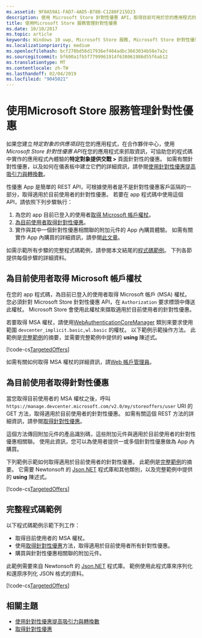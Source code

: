 ```yaml
---
ms.assetid: 9F0A59A1-FAD7-4AD5-B78B-C1280F215D23
description: 使用 Microsoft Store 針對性優惠 API，取得目前可用於您的應用程式的針對性優惠。
title: 使用Microsoft Store 服務管理針對性優惠
ms.date: 10/10/2017
ms.topic: article
keywords: Windows 10 uwp, Microsoft Store 服務, Microsoft Store 針對性優惠 API, 針對性優惠
ms.localizationpriority: medium
ms.openlocfilehash: bcf270bd56d17936ef404adbc3663034b58e7a2c
ms.sourcegitcommit: bf600a1fb5f7799961914f638061986d55f6ab12
ms.translationtype: MT
ms.contentlocale: zh-TW
ms.lasthandoff: 02/04/2019
ms.locfileid: "9045021"
---
```

# <a name="manage-targeted-offers-using-store-services"></a>使用Microsoft Store 服務管理針對性優惠

如果您建立*特定對象的供應項目*在您的應用程式，在合作夥伴中心，使用*Microsoft Store 針對性優惠 API*在您的應用程式來抓取資訊，可協助您的程式碼中實作的應用程式內體驗的**特定對象提供交戰 >** 頁面針對性的優惠。 如需有關針對性優惠，以及如何在儀表板中建立它們的詳細資訊，請參閱[使用針對性優惠提高吸引力與轉換數](../publish/use-targeted-offers-to-maximize-engagement-and-conversions.md)。

性優惠 App 是簡單的 REST API，可根據使用者是不是針對性優惠客戶區隔的一部分，取得適用於目前使用者的針對性優惠。 若要在 app 程式碼中使用這個 API，請依照下列步驟執行：

1.  為您的 app 目前已登入的使用者[取得 Microsoft 帳戶權杖](#obtain-a-microsoft-account-token)。
2.  [為目前使用者取得針對性優惠](#get-targeted-offers)。
3.  實作與其中一個針對性優惠相關聯的附加元件的 App 內購買體驗。 如需有關實作 App 內購買的詳細資訊，請參閱[此文章](enable-in-app-purchases-of-apps-and-add-ons.md)。

如需示範所有步驟的完整程式碼範例，請參閱本文結尾的[程式碼範例](#code-example)。 下列各節提供每個步驟的詳細資料。

<span id="obtain-a-microsoft-account-token" />

## <a name="get-a-microsoft-account-token-for-the-current-user"></a>為目前使用者取得 Microsoft 帳戶權杖

在您的 app 程式碼，為目前已登入的使用者取得 Microsoft 帳戶 (MSA) 權杖。 您必須針對 Microsoft Store 針對性優惠 API，在 ```Authorization``` 要求標頭中傳送此權杖。 Microsoft Store 會使用此權杖來擷取適用於目前使用者的針對性優惠。

若要取得 MSA 權杖，請使用[WebAuthenticationCoreManager](https://docs.microsoft.com/uwp/api/windows.security.authentication.web.core.webauthenticationcoremanager) 類別來要求使用範圍 ```devcenter_implicit.basic,wl.basic``` 的權杖。 以下範例示範操作方法。 此範例是[完整範例](#code-example)的摘要，並需要完整範例中提供的 **using** 陳述式。

[!code-cs[TargetedOffers](./code/StoreServicesExamples_TargetedOffers/cs/TargetedOffers.cs#GetMSAToken)]

如需有關如何取得 MSA 權杖的詳細資訊，請[Web 帳戶管理員](../security/web-account-manager.md)。

<span id="get-targeted-offers" />

## <a name="get-the-targeted-offers-for-the-current-user"></a>為目前使用者取得針對性優惠

當您取得目前使用者的 MSA 權杖之後，呼叫 ```https://manage.devcenter.microsoft.com/v2.0/my/storeoffers/user``` URI 的 GET 方法，取得適用於目前使用者的針對性優惠。 如需有關這個 REST 方法的詳細資訊，請參閱[取得針對性優惠](get-targeted-offers.md)。

這個方法傳回附加元件的產品識別碼，這些附加元件與適用於目前使用者的針對性優惠相關聯。 使用此資訊，您可以為使用者提供一或多個針對性優惠做為 App 內購買。

下列範例示範如何取得適用於目前使用者的針對性優惠。 此範例是[完整範例](#code-example)的摘要。 它需要 Newtonsoft 的 [Json.NET](https://www.newtonsoft.com/json) 程式庫和其他類別，以及完整範例中提供的 **using** 陳述式。

[!code-cs[TargetedOffers](./code/StoreServicesExamples_TargetedOffers/cs/TargetedOffers.cs#GetTargetedOffers)]

<span id="code-example" />

## <a name="complete-code-example"></a>完整程式碼範例

以下程式碼範例示範下列工作：

* 取得目前使用者的 MSA 權杖。
* 使用[取得針對性優惠](get-targeted-offers.md)方法，取得適用於目前使用者所有針對性優惠。
* 購買與針對性優惠相關聯的附加元件。

此範例需要來自 Newtonsoft 的 [Json.NET](https://www.newtonsoft.com/json) 程式庫。 範例使用此程式庫來序列化和還原序列化 JSON 格式的資料。

[!code-cs[TargetedOffers](./code/StoreServicesExamples_TargetedOffers/cs/TargetedOffers.cs#GetTargetedOffersSample)]

## <a name="related-topics"></a>相關主題

* [使用針對性優惠提高吸引力與轉換數](../publish/use-targeted-offers-to-maximize-engagement-and-conversions.md)
* [取得針對性優惠](get-targeted-offers.md)
